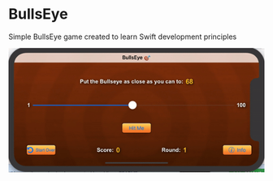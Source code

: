 # BullsEye
Simple BullsEye game created to learn Swift development principles

![BullsEye Demo](BullsEye/demo2.gif)

